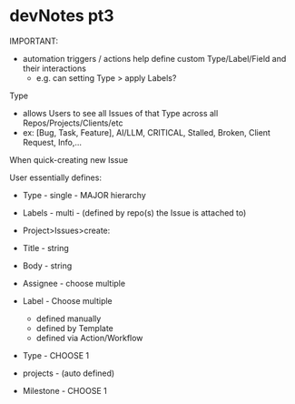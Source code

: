 # devNotes pt3

IMPORTANT: 

- automation triggers / actions help define custom Type/Label/Field and their interactions
  - e.g. can setting Type > apply Labels?  

Type
- allows Users to see all Issues of that Type across all Repos/Projects/Clients/etc
- ex: [Bug, Task, Feature], AI/LLM, CRITICAL, Stalled, Broken, Client Request, Info,...
  
When quick-creating new Issue

User essentially defines:
- Type - single - MAJOR hierarchy
- Labels - multi - (defined by repo(s) the Issue is attached to)


- Project>Issues>create: 
- Title - string
- Body - string
- Assignee - choose multiple
- Label - Choose multiple
  - defined manually
  - defined by Template
  - defined via Action/Workflow
- Type - CHOOSE 1
- projects - (auto defined)
- Milestone - CHOOSE 1
